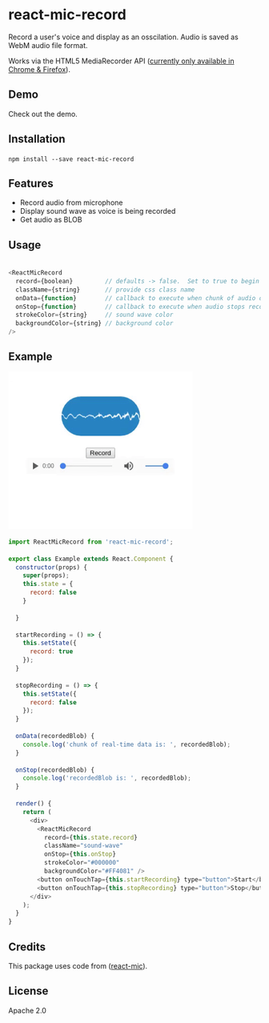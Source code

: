 # react-mic-record #

Record a user's voice and display as an osscilation. Audio is saved as WebM audio file format.


Works via the HTML5 MediaRecorder API ([currently only available in Chrome & Firefox](https://caniuse.com/#search=MediaRecorder)).

## Demo ##

Check out the demo.


## Installation ##

`npm install --save react-mic-record`

## Features ##

- Record audio from microphone
- Display sound wave as voice is being recorded
- Get audio as BLOB

## Usage ##

```js

<ReactMicRecord
  record={boolean}         // defaults -> false.  Set to true to begin recording
  className={string}       // provide css class name
  onData={function}        // callback to execute when chunk of audio data is available
  onStop={function}        // callback to execute when audio stops recording
  strokeColor={string}     // sound wave color
  backgroundColor={string} // background color
/>

```

## Example ##

![react-mic-record Demo](gif-demo.gif)

```js
import ReactMicRecord from 'react-mic-record';

export class Example extends React.Component {
  constructor(props) {
    super(props);
    this.state = {
      record: false
    }

  }

  startRecording = () => {
    this.setState({
      record: true
    });
  }

  stopRecording = () => {
    this.setState({
      record: false
    });
  }

  onData(recordedBlob) {
    console.log('chunk of real-time data is: ', recordedBlob);
  }

  onStop(recordedBlob) {
    console.log('recordedBlob is: ', recordedBlob);
  }

  render() {
    return (
      <div>
        <ReactMicRecord
          record={this.state.record}
          className="sound-wave"
          onStop={this.onStop}
          strokeColor="#000000"
          backgroundColor="#FF4081" />
        <button onTouchTap={this.startRecording} type="button">Start</button>
        <button onTouchTap={this.stopRecording} type="button">Stop</button>
      </div>
    );
  }
}
```

## Credits ##

This package uses code from ([react-mic](https://github.com/hackingbeauty/react-mic)).

## License ##

Apache 2.0



